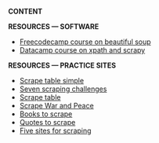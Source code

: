 **CONTENT**

<!-- https://www.gov.uk/government/collections/ministers-transparency-publications  -->

<!-- This is a good case
https://www.oiahe.org.uk/resources-and-publications/case-summaries/?keyword=&type=&sort=desc&p=1
 -->
<!-- Add this point to explaining user agent
https://platform.openai.com/docs/gptbot -->

<!-- HAVE TO DO THIS: 5k of assembly allowances!
https://allowances.assembly.wales/ -->

<!-- BBC senior staff. We HAVE TO DO this -- Not so sure now. Seems like more bother than it's worth
https://www.bbc.co.uk/aboutthebbc/whoweare/staff/ -->

<!-- Note, possible class scrape: [Amazon](https://www.blog.datahut.co/post/scraping-amazon-best-seller-data-using-python)
Add [github action scrape](https://github.com/aodhanlutetiae/moscowmagasins/tree/main)
[Add undocumented apis scrape this week or next](https://inspectelement.org/apis.html#tutorial)  -->
<!-- See coventry_council_foi.csv file in Week 3 for complete scrape of the council's FOI requests disclosure log -->

<!-- Another possible scrape: election results in Bradford (all on html)
AND
ministers transparency data (done with Gdn but with their funny tech) -->

<!-- good example for collecing JSON calls: https://gisportal.istat.it/mapparischi/index.html -->

<!-- HAVE TO DO THIS: 5k of assembly allowances!
https://allowances.assembly.wales/ -->

<!-- Stories from scraping. Add: https://www.bbc.co.uk/news/business-66030048 -->

**RESOURCES — SOFTWARE**

- [Freecodecamp course on beautiful soup](https://www.freecodecamp.org/news/how-to-scrape-websites-with-python/)
- [Datacamp course on xpath and scrapy](https://learn.datacamp.com/courses/web-scraping-with-python)

**RESOURCES — PRACTICE SITES**

- [Scrape table simple](http://pythonscraping.com/pages/page1.html)
- [Seven scraping challenges](https://scrape.world/challenges)
- [Scrape table](http://pythonscraping.com/pages/page3.html)
- [Scrape War and Peace](http://www.pythonscraping.com/pages/warandpeace.html)
- [Books to scrape](http://books.toscrape.com/)
- [Quotes to scrape](http://quotes.toscrape.com/)
- [Five sites for scraping](https://scrapethissite.com/pages/)
